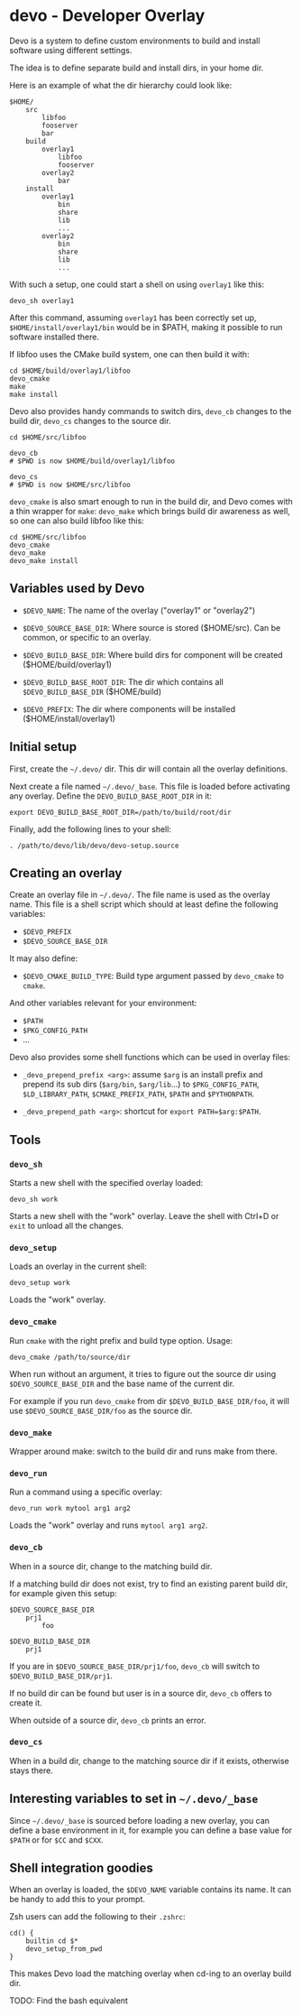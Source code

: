 # devo - Developer Overlay

Devo is a system to define custom environments to build and install software
using different settings.

The idea is to define separate build and install dirs, in your home dir.

Here is an example of what the dir hierarchy could look like:

    $HOME/
        src
            libfoo
            fooserver
            bar
        build
            overlay1
                libfoo
                fooserver
            overlay2
                bar
        install
            overlay1
                bin
                share
                lib
                ...
            overlay2
                bin
                share
                lib
                ...

With such a setup, one could start a shell on using `overlay1` like this:

    devo_sh overlay1

After this command, assuming `overlay1` has been correctly set up,
`$HOME/install/overlay1/bin` would be in $PATH, making it possible to run
software installed there.

If libfoo uses the CMake build system, one can then build it with:

    cd $HOME/build/overlay1/libfoo
    devo_cmake
    make
    make install

Devo also provides handy commands to switch dirs, `devo_cb` changes to the build
dir, `devo_cs` changes to the source dir.

    cd $HOME/src/libfoo

    devo_cb
    # $PWD is now $HOME/build/overlay1/libfoo

    devo_cs
    # $PWD is now $HOME/src/libfoo

`devo_cmake` is also smart enough to run in the build dir, and Devo comes with a
thin wrapper for `make`: `devo_make` which brings build dir awareness as well,
so one can also build libfoo like this:

    cd $HOME/src/libfoo
    devo_cmake
    devo_make
    devo_make install

## Variables used by Devo

- `$DEVO_NAME`: The name of the overlay ("overlay1" or "overlay2")

- `$DEVO_SOURCE_BASE_DIR`: Where source is stored ($HOME/src). Can be common, or
specific to an overlay.

- `$DEVO_BUILD_BASE_DIR`: Where build dirs for component will be created
($HOME/build/overlay1)

- `$DEVO_BUILD_BASE_ROOT_DIR`: The dir which contains all `$DEVO_BUILD_BASE_DIR`
($HOME/build)

- `$DEVO_PREFIX`: The dir where components will be installed
  ($HOME/install/overlay1)

## Initial setup

First, create the `~/.devo/` dir. This dir will contain all the overlay
definitions.

Next create a file named `~/.devo/_base`. This file is loaded before activating
any overlay. Define the `DEVO_BUILD_BASE_ROOT_DIR` in it:

    export DEVO_BUILD_BASE_ROOT_DIR=/path/to/build/root/dir

Finally, add the following lines to your shell:

    . /path/to/devo/lib/devo/devo-setup.source

## Creating an overlay

Create an overlay file in `~/.devo/`. The file name is used as the overlay name.
This file is a shell script which should at least define the following
variables:

- `$DEVO_PREFIX`
- `$DEVO_SOURCE_BASE_DIR`

It may also define:

- `$DEVO_CMAKE_BUILD_TYPE`: Build type argument passed by `devo_cmake` to `cmake`.

And other variables relevant for your environment:

- `$PATH`
- `$PKG_CONFIG_PATH`
- ...

Devo also provides some shell functions which can be used in overlay files:

- `_devo_prepend_prefix <arg>`: assume `$arg` is an install prefix and prepend
  its sub dirs (`$arg/bin`, `$arg/lib`...) to `$PKG_CONFIG_PATH`,
  `$LD_LIBRARY_PATH`, `$CMAKE_PREFIX_PATH`, `$PATH` and `$PYTHONPATH`.

- `_devo_prepend_path <arg>`: shortcut for `export PATH=$arg:$PATH`.

## Tools

### `devo_sh`

Starts a new shell with the specified overlay loaded:

    devo_sh work

Starts a new shell with the "work" overlay. Leave the shell with Ctrl+D or
`exit` to unload all the changes.

### `devo_setup`

Loads an overlay in the current shell:

    devo_setup work

Loads the "work" overlay.

### `devo_cmake`

Run `cmake` with the right prefix and build type option. Usage:

    devo_cmake /path/to/source/dir

When run without an argument, it tries to figure out the source dir using
`$DEVO_SOURCE_BASE_DIR` and the base name of the current dir.

For example if you run `devo_cmake` from dir `$DEVO_BUILD_BASE_DIR/foo`, it
will use `$DEVO_SOURCE_BASE_DIR/foo` as the source dir.

### `devo_make`

Wrapper around make: switch to the build dir and runs make from there.

### `devo_run`

Run a command using a specific overlay:

    devo_run work mytool arg1 arg2

Loads the "work" overlay and runs `mytool arg1 arg2`.

### `devo_cb`

When in a source dir, change to the matching build dir.

If a matching build dir does not exist, try to find an existing parent build
dir, for example given this setup:

    $DEVO_SOURCE_BASE_DIR
        prj1
            foo

    $DEVO_BUILD_BASE_DIR
        prj1

If you are in `$DEVO_SOURCE_BASE_DIR/prj1/foo`, `devo_cb` will switch to
`$DEVO_BUILD_BASE_DIR/prj1`.

If no build dir can be found but user is in a source dir, `devo_cb` offers to
create it.

When outside of a source dir, `devo_cb` prints an error.

### `devo_cs`

When in a build dir, change to the matching source dir if it exists, otherwise
stays there.

## Interesting variables to set in `~/.devo/_base`

Since `~/.devo/_base` is sourced before loading a new overlay, you can define a
base environment in it, for example you can define a base value for `$PATH` or
for `$CC` and `$CXX`.

## Shell integration goodies

When an overlay is loaded, the `$DEVO_NAME` variable contains its name. It can
be handy to add this to your prompt.

Zsh users can add the following to their `.zshrc`:

    cd() {
        builtin cd $*
        devo_setup_from_pwd
    }

This makes Devo load the matching overlay when cd-ing to an overlay build dir.

TODO: Find the bash equivalent
